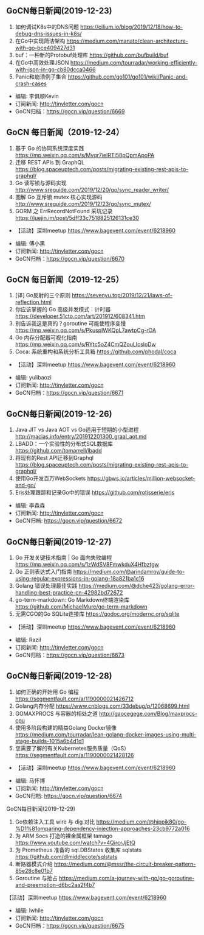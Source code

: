 ## GoCN每日新闻(2019-12-23)

1. 如何调试K8s中的DNS问题 https://cilium.io/blog/2019/12/18/how-to-debug-dns-issues-in-k8s/
2. 在Go中实现简洁架构 https://medium.com/manato/clean-architecture-with-go-bce409427d31
3. buf：一种新的Protobuf处理库 https://github.com/bufbuild/buf
4. 在Go中高效处理JSON https://medium.com/tourradar/working-efficiently-with-json-in-go-cb80dcca0466
5. Panic和崩溃例子集合 https://github.com/go101/go101/wiki/Panic-and-crash-cases

- 编辑: 李俱顺Kevin
- 订阅新闻: http://tinyletter.com/gocn
- GoCN归档：https://gocn.vip/question/6669

## GoCN 每日新闻（2019-12-24）

1. 基于 Go 的协同系统深度实践 https://mp.weixin.qq.com/s/Mvqr7ieIRTl58pQpmApoPA
2. 迁移 REST APIs 到 GraphQL https://blog.spaceuptech.com/posts/migrating-existing-rest-apis-to-graphql/
3. Go 读写锁与源码实现 http://www.sreguide.com/2019/12/20/go/sync_reader_writer/
4. 图解 Go 互斥锁 mutex 核心实现源码 http://www.sreguide.com/2019/12/23/go/sync_mutex/
5. GORM 之 ErrRecordNotFound 采坑记录 https://juejin.im/post/5dff33c7518825126131ce30

* 【活动】深圳meetup https://www.bagevent.com/event/6218960

- 编辑: 傅小黑
- 订阅新闻: http://tinyletter.com/gocn
- GoCN归档：https://gocn.vip/question/6670


## GoCN 每日新闻（2019-12-25）

1. [译] Go反射的三个原则 https://sevenyu.top/2019/12/21/laws-of-reflection.html
2. 你应该掌握的 Go 高级并发模式：计时器 https://developer.51cto.com/art/201912/608341.htm
3. 别告诉我这是真的？goroutine 可能使程序变慢 https://mp.weixin.qq.com/s/PkuspIWKQpL7awtpCg-rOA
4. Go 内存分配器可视化指南 https://mp.weixin.qq.com/s/RYtc5oZ4CmQZouLIcsloDw
5. Coca: 系统重构和系统分析工具箱 https://github.com/phodal/coca

* 【活动】深圳meetup https://www.bagevent.com/event/6218960

- 编辑: yulibaozi
- 订阅新闻: http://tinyletter.com/gocn
- GoCN归档：https://gocn.vip/question/6671

## GoCN每日新闻(2019-12-26)

1. Java JIT vs Java AOT vs Go适用于短期的小型进程 http://macias.info/entry/201912201300_graal_aot.md
2. LBADD：一个实验性的分布式SQL数据库 https://github.com/tomarrell/lbadd
3. 将现有的Rest API迁移到Graphql https://blog.spaceuptech.com/posts/migrating-existing-rest-apis-to-graphql/
4. 使用Go开发百万WebSockets https://gbws.io/articles/million-websocket-and-go/
5. Eris处理跟踪和记录Go中的错误 https://github.com/rotisserie/eris

- 编辑: 李森森
- 订阅新闻: http://tinyletter.com/gocn
- GoCN归档: https://gocn.vip/question/6672

## GoCN每日新闻(2019-12-27)

1. Go 开发关键技术指南 | Go 面向失败编程 https://mp.weixin.qq.com/s/1zWdSV8FmwkduX4Hfbztgw 
2. Go 正则表达式入门指南 https://medium.com/@arindamroy/guide-to-using-regular-expressions-in-golang-18a821ba1c16  
3. Golang 错误处理最佳实践 https://medium.com/@dche423/golang-error-handling-best-practice-cn-42982bd72672    
4. go-term-markdown: Go Markdown终端渲染库  https://github.com/MichaelMure/go-term-markdown
5. 无需CGO的Go SQLite连接库 https://godoc.org/modernc.org/sqlite    

* 【活动】深圳meetup https://www.bagevent.com/event/6218960

- 编辑: Razil  
- 订阅新闻: http://tinyletter.com/gocn  
- GoCN归档：https://gocn.vip/question/6673      

## GoCN每日新闻(2019-12-28)

1. 如何正确的开始用 Go 编程 https://segmentfault.com/a/1190000021426712
2. Golang内存分配 https://www.cnblogs.com/33debug/p/12068699.html
3. GOMAXPROCS 与容器的相处之道 http://gaocegege.com/Blog/maxprocs-cpu
4. 使用多阶段构建的精益Golang Docker镜像 https://medium.com/tourradar/lean-golang-docker-images-using-multi-stage-builds-1015a6b4d1d1
5. 您需要了解的有关Kubernetes服务质量（QoS） https://segmentfault.com/a/1190000021428126

* 【活动】深圳meetup https://www.bagevent.com/event/6218960

- 编辑: 马怀博 
- 订阅新闻: http://tinyletter.com/gocn
- GoCN归档: https://gocn.vip/question/6674

GoCN每日新闻(2019-12-29)

1. Go依赖注入工具 wire 与 dig 对比 https://medium.com/@hippik80/go-%D1%81omparing-dependency-injection-approaches-23cb9772a016
2. 为 ARM Socs 打造的裸金属框架 tamago https://www.youtube.com/watch?v=4QircrJjEtQ 
3. 为 Prometheus 准备的 sql.DBStates 收集库 sqlstats https://github.com/dlmiddlecote/sqlstats
4. 断路器模式介绍 https://medium.com/@mssr/the-circuit-breaker-pattern-85e28c8e01b7
5. Goroutine 与抢占 https://medium.com/a-journey-with-go/go-goroutine-and-preemption-d6bc2aa2f4b7

【活动】深圳meetup https://www.bagevent.com/event/6218960

- 编辑: lwhile
- 订阅新闻: http://tinyletter.com/gocn
- GoCN归档：https://gocn.vip/question/6675
